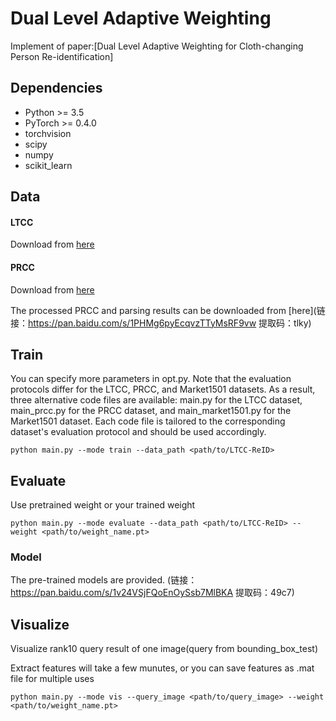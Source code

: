 # Dual Level Adaptive Weighting
Implement of paper:[Dual Level Adaptive Weighting for Cloth-changing
Person Re-identification]
## Dependencies

- Python >= 3.5
- PyTorch >= 0.4.0
- torchvision
- scipy
- numpy
- scikit_learn



## Data

#### LTCC
Download from [here](https://naiq.github.io/LTCC_Perosn_ReID.html)

#### PRCC
Download from [here](http://www.isee-ai.cn/%7Eyangqize/clothing.html)

The processed PRCC and parsing results can be downloaded from [here](链接：https://pan.baidu.com/s/1PHMg6pyEcqvzTTyMsRF9vw 
提取码：tlky)

## Train

You can specify more parameters in opt.py. Note that the evaluation protocols differ for the LTCC, PRCC, and Market1501 datasets. As a result, three alternative code files are available: main.py for the LTCC dataset, main_prcc.py for the PRCC dataset, and main_market1501.py for the Market1501 dataset. Each code file is tailored to the corresponding dataset's evaluation protocol and should be used accordingly.

```
python main.py --mode train --data_path <path/to/LTCC-ReID> 
```

## Evaluate

Use pretrained weight or your trained weight

```
python main.py --mode evaluate --data_path <path/to/LTCC-ReID> --weight <path/to/weight_name.pt> 
```

### Model
The pre-trained models are provided. (链接：https://pan.baidu.com/s/1v24VSjFQoEnOySsb7MlBKA 
提取码：49c7)


## Visualize

Visualize rank10 query result of one image(query from bounding_box_test)

Extract features will take a few munutes, or you can save features as .mat file for multiple uses

```
python main.py --mode vis --query_image <path/to/query_image> --weight <path/to/weight_name.pt> 
```


